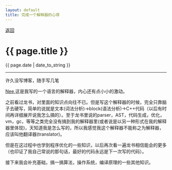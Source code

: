 ```yaml
---
layout: default
title: 完成一个解释器的心得
---
```

<a href="https://wangxiaozhi123.github.io">返回</a>
<h1>{{ page.title }}</h1>
<p>{{ page.date | date_to_string }}</p>
<hr>
许久没写博客，随手写几笔

[Nee](https://github.com/wangxiaozhi123/nee),这是我写的一个语言的解释器，内心还有点小小的激动。

之前看过龙书，对里面的知识点向往不已。但是写这个解释器的时候，完全只靠脑子去硬写，简单的说就是文本(词法分析)->block(语法分析)->C++代码（以后有时间再详细展开说我怎么搞的）。至于龙书里说的parser，AST，代码生成，优化，vm，gc，等等之类完全没有搞到我的解释器里(或者说是以另一种形式在我的解释器里体现)，天知道我是怎么写的，所以我感觉我这个解释器不能称之为解释器，应该叫他翻译器(translator)。

但是在这过程中也学到程序优化的一些知识，以后再次看一遍龙书相信能会的更多（也印证了我自己常说的那句话，最好的代码永远是下一次写的代码）。

接下来我会补充基础，搞一搞算法，操作系统，编译原理的一些其他知识。
